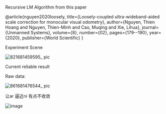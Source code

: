 Recursive LM Algorithm from this paper

@article{nguyen2020loosely,
  title={Loosely-coupled ultra-wideband-aided scale correction for monocular visual odometry},
  author={Nguyen, Thien Hoang and Nguyen, Thien-Minh and Cao, Muqing and Xie, Lihua},
  journal={Unmanned Systems},
  volume={8},
  number={02},
  pages={179--190},
  year={2020},
  publisher={World Scientific}
}

Experiment Scene

![821681459595_ pic](https://user-images.githubusercontent.com/54940667/232040281-229ba17b-97cf-4cd8-8b2e-68ecff2d63b8.jpg)

Current reliable result

Raw data:

![861681476544_ pic](https://user-images.githubusercontent.com/54940667/232048080-609707b1-2ef5-4f76-a8be-bcf20d657021.jpg)

让ar 逼近ni 有点不收敛

![image](https://user-images.githubusercontent.com/54940667/232121600-67a56f4f-c651-4bdb-880e-262a73832b35.png)
